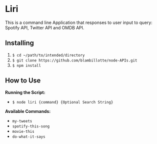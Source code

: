 # Liri

This is a command line Application that responses to user input to query: Spotify API, Twitter API and OMDB API.



## Installing
  1. `$ cd ~/path/to/intended/directory`
  2. `$ git clone https://github.com/blambillotte/node-APIs.git`
  3. `$ npm install`



## How to Use
__Running the Script:__
* `$ node liri {command} {Optional Search String}`

__Available Commands:__
* `my-tweets`
* `spotify-this-song`
* `movie-this`
* `do-what-it-says`

